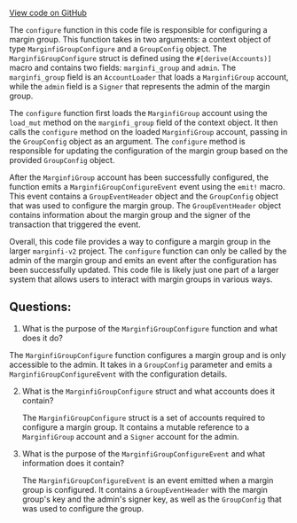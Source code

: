 [View code on GitHub](https://github.com/mrgnlabs/marginfi-v2/src/instructions/marginfi_group/configure.rs)

The `configure` function in this code file is responsible for configuring a margin group. This function takes in two arguments: a context object of type `MarginfiGroupConfigure` and a `GroupConfig` object. The `MarginfiGroupConfigure` struct is defined using the `#[derive(Accounts)]` macro and contains two fields: `marginfi_group` and `admin`. The `marginfi_group` field is an `AccountLoader` that loads a `MarginfiGroup` account, while the `admin` field is a `Signer` that represents the admin of the margin group.

The `configure` function first loads the `MarginfiGroup` account using the `load_mut` method on the `marginfi_group` field of the context object. It then calls the `configure` method on the loaded `MarginfiGroup` account, passing in the `GroupConfig` object as an argument. The `configure` method is responsible for updating the configuration of the margin group based on the provided `GroupConfig` object.

After the `MarginfiGroup` account has been successfully configured, the function emits a `MarginfiGroupConfigureEvent` event using the `emit!` macro. This event contains a `GroupEventHeader` object and the `GroupConfig` object that was used to configure the margin group. The `GroupEventHeader` object contains information about the margin group and the signer of the transaction that triggered the event.

Overall, this code file provides a way to configure a margin group in the larger `marginfi-v2` project. The `configure` function can only be called by the admin of the margin group and emits an event after the configuration has been successfully updated. This code file is likely just one part of a larger system that allows users to interact with margin groups in various ways.
## Questions: 
 1. What is the purpose of the `MarginfiGroupConfigure` function and what does it do?
   
   The `MarginfiGroupConfigure` function configures a margin group and is only accessible to the admin. It takes in a `GroupConfig` parameter and emits a `MarginfiGroupConfigureEvent` with the configuration details.

2. What is the `MarginfiGroupConfigure` struct and what accounts does it contain?
   
   The `MarginfiGroupConfigure` struct is a set of accounts required to configure a margin group. It contains a mutable reference to a `MarginfiGroup` account and a `Signer` account for the admin.

3. What is the purpose of the `MarginfiGroupConfigureEvent` and what information does it contain?
   
   The `MarginfiGroupConfigureEvent` is an event emitted when a margin group is configured. It contains a `GroupEventHeader` with the margin group's key and the admin's signer key, as well as the `GroupConfig` that was used to configure the group.